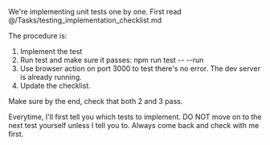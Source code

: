We're implementing unit tests one by one. First read @/Tasks/testing_implementation_checklist.md 

The procedure is:
1. Implement the test
2. Run test and make sure it passes: npm run test -- --run
3. Use browser action on port 3000 to test there's no error. The dev server is already running.
4. Update the checklist.

Make sure by the end, check that both 2 and 3 pass.

Everytime, I'll first tell you which tests to implement. DO NOT move on to the next test yourself unless I tell you to. Always come back and check with me first.

